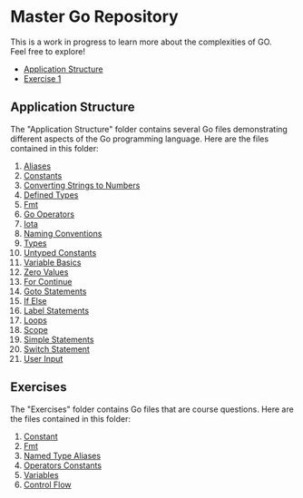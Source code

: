 # Master Go Repository

This is a work in progress to learn more about the complexities of GO.<br/>
Feel free to explore!

- [Application Structure](https://github.com/369geofreeman/go_master/tree/main/application_structure)
- [Exercise 1](https://github.com/369geofreeman/go_master/tree/main/exercises)

## Application Structure

The "Application Structure" folder contains several Go files demonstrating different aspects of the Go programming language. Here are the files contained in this folder:

1. [Aliases](https://github.com/369geofreeman/go_master/tree/main/application_structure/aliases)
2. [Constants](https://github.com/369geofreeman/go_master/tree/main/application_structure/constants)
3. [Converting Strings to Numbers](https://github.com/369geofreeman/go_master/tree/main/application_structure/converting_strings_to_numbers)
4. [Defined Types](https://github.com/369geofreeman/go_master/tree/main/application_structure/defined_types)
5. [Fmt](https://github.com/369geofreeman/go_master/tree/main/application_structure/fmt)
6. [Go Operators](https://github.com/369geofreeman/go_master/tree/main/application_structure/go-operators)
7. [Iota](https://github.com/369geofreeman/go_master/tree/main/application_structure/iota)
8. [Naming Conventions](https://github.com/369geofreeman/go_master/tree/main/application_structure/namingConventions)
9. [Types](https://github.com/369geofreeman/go_master/tree/main/application_structure/types)
10. [Untyped Constants](https://github.com/369geofreeman/go_master/tree/main/application_structure/untyped_constants)
11. [Variable Basics](https://github.com/369geofreeman/go_master/tree/main/application_structure/variable_basics)
12. [Zero Values](https://github.com/369geofreeman/go_master/tree/main/application_structure/zero_values)
13. [For Continue](https://github.com/369geofreeman/go_master/tree/main/application_structure/for_continue)
14. [Goto Statements](https://github.com/369geofreeman/go_master/tree/main/application_structure/goto_statements)
15. [If Else](https://github.com/369geofreeman/go_master/tree/main/application_structure/if_else)
16. [Label Statements](https://github.com/369geofreeman/go_master/tree/main/application_structure/label_statements)
17. [Loops](https://github.com/369geofreeman/go_master/tree/main/application_structure/loops)
18. [Scope](https://github.com/369geofreeman/go_master/tree/main/application_structure/scope)
19. [Simple Statements](https://github.com/369geofreeman/go_master/tree/main/application_structure/simple_statements)
20. [Switch Statement](https://github.com/369geofreeman/go_master/tree/main/application_structure/switch_statement)
21. [User Input](https://github.com/369geofreeman/go_master/tree/main/application_structure/user_input)

## Exercises

The "Exercises" folder contains Go files that are course questions. Here are the files contained in this folder:

1. [Constant](https://github.com/369geofreeman/go_master/tree/main/exercises/constant)
2. [Fmt](https://github.com/369geofreeman/go_master/tree/main/exercises/fmt)
3. [Named Type Aliases](https://github.com/369geofreeman/go_master/tree/main/exercises/named_type_aliases)
4. [Operators Constants](https://github.com/369geofreeman/go_master/tree/main/exercises/operators_constants)
5. [Variables](https://github.com/369geofreeman/go_master/tree/main/exercises/variables)
6. [Control Flow](https://github.com/369geofreeman/go_master/tree/main/exercises/control_flow)
